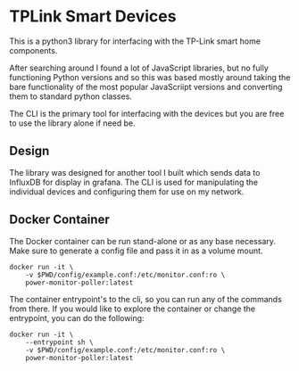 # TPLink Smart Devices

This is a python3 library for interfacing with the TP-Link smart home components.

After searching around I found a lot of JavaScript libraries, but no fully functioning Python versions and so this was based mostly around taking the bare functionality of the most popular JavaScriipt versions and converting them to standard python classes.

The CLI is the primary tool for interfacing with the devices but you are free to use the library alone if need be.

## Design

The library was designed for another tool I built which sends data to InfluxDB for display in grafana. The CLI is used for manipulating the individual devices and configuring them for use on my network.

## Docker Container

The Docker container can be run stand-alone or as any base necessary. Make sure to generate a config file and pass it in as a volume mount.

```shell
docker run -it \
    -v $PWD/config/example.conf:/etc/monitor.conf:ro \
    power-monitor-poller:latest
```

The container entrypoint's to the cli, so you can run any of the commands from there. If you would like to explore the container or change the entrypoint, you can do the following:

```shell
docker run -it \
    --entrypoint sh \
    -v $PWD/config/example.conf:/etc/monitor.conf:ro \
    power-monitor-poller:latest
```
